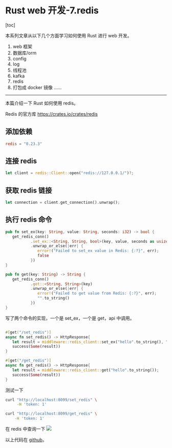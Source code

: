 # Rust web 开发-7.redis

[toc]

本系列文章从以下几个方面学习如何使用 Rust 进行 web 开发。

1. web 框架
2. 数据库/orm
3. config
4. log
5. 线程池
6. kafka
7. redis
8. 打包成 docker 镜像
   ……

---
本篇介绍一下 Rust 如何使用 redis。

Redis 的官方库 https://crates.io/crates/redis

## 添加依赖
```toml
redis = "0.23.3"
```

## 连接 redis

```rust
let client = redis::Client::open("redis://127.0.0.1/")?;
```

## 获取 redis 链接

```rust
let connection = client.get_connection().unwrap();
```

## 执行 redis 命令

```rust
pub fn set_ex(key: String, value: String, seconds: i32) -> bool {
   get_redis_conn()
           .set_ex::<String, String, bool>(key, value, seconds as usize)
           .unwrap_or_else(|err| {
              error!("Failed to set_ex value in Redis: {:?}", err);
              false
           })
}

pub fn get(key: String) -> String {
   get_redis_conn()
           .get::<String, String>(key)
           .unwrap_or_else(|err| {
              error!("Failed to get value from Redis: {:?}", err);
              "".to_string()
           })
}
```
写了两个命令的实现，一个是 set_ex，一个是 get，api 中调用。

```rust

#[get("/set_redis")]
async fn set_redis() -> HttpResponse{
   let result = middleware::redis_client::set_ex("hello".to_string(), "hello".to_string(), 100);
   success(Some(result))
}

#[get("/get_redis")]
async fn get_redis() -> HttpResponse{
   let result = middleware::redis_client::get("hello".to_string());
   success(Some(result))
}
```

测试一下
```bash
curl "http://localhost:8099/set_redis" \
     -H 'token: 1'

curl "http://localhost:8099/get_redis" \
    -H 'token: 1'
```

在 redis 中查询一下
![](http://hitol.blog.cdn.updev.cn/mweb/17012416698132.jpg)


以上代码在 [github](https://github.com/hitolz/rust-web/tree/redis)。
